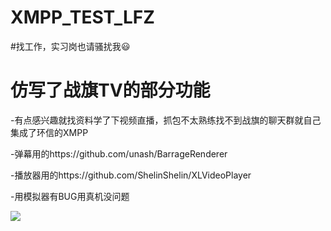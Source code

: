 # XMPP_TEST_LFZ

#找工作，实习岗也请骚扰我:smiley:

# 仿写了战旗TV的部分功能

-有点感兴趣就找资料学了下视频直播，抓包不太熟练找不到战旗的聊天群就自己集成了环信的XMPP

-弹幕用的https://github.com/unash/BarrageRenderer

-播放器用的https://github.com/ShelinShelin/XLVideoPlayer

-用模拟器有BUG用真机没问题

![](https://github.com/Lang-FZ/XMPP_TEST_LFZ/blob/master/%E4%BB%BF%E5%86%99%E6%88%98%E6%97%97Demo.gif)
